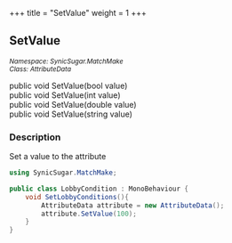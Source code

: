 +++
title = "SetValue"
weight = 1
+++
## SetValue
<small>*Namespace: SynicSugar.MatchMake* <br>
*Class: AttributeData* </small>

public void SetValue(bool value)<br>
public void SetValue(int value)<br>
public void SetValue(double value)<br>
public void SetValue(string value)


### Description
Set a value to the attribute


```cs
using SynicSugar.MatchMake;

public class LobbyCondition : MonoBehaviour {
    void SetLobbyConditions(){
        AttributeData attribute = new AttributeData();
        attribute.SetValue(100);
    }
}
```